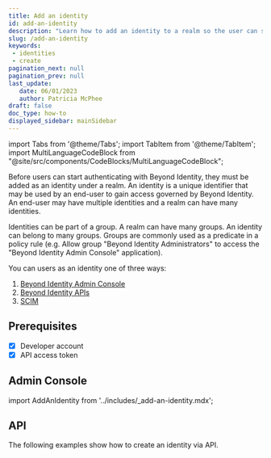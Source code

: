 ```yaml
---
title: Add an identity
id: add-an-identity
description: "Learn how to add an identity to a realm so the user can start authenticating with Beyond Identity. "
slug: /add-an-identity
keywords: 
 - identities
 - create
pagination_next: null
pagination_prev: null
last_update: 
   date: 06/01/2023
   author: Patricia McPhee
draft: false
doc_type: how-to
displayed_sidebar: mainSidebar
---
```


import Tabs from '@theme/Tabs';
import TabItem from '@theme/TabItem';
import MultiLanguageCodeBlock from "@site/src/components/CodeBlocks/MultiLanguageCodeBlock";




Before users can start authenticating with Beyond Identity, they must be added as an identity under a realm. An identity is a unique identifier that may be used by an end-user to gain access governed by Beyond Identity. An end-user may have multiple identities and a realm can have many identities.

Identities can be part of a group. A realm can have many groups. An identity can belong to many groups. Groups are commonly used as a predicate in a policy rule (e.g. Allow group "Beyond Identity Administrators" to access the "Beyond Identity Admin Console" application).

You can users as an identity one of three ways:

1. [Beyond Identity Admin Console](#admin-console)
2. [Beyond Identity APIs](#api)
3. [SCIM](/docs/next/scim-server)


## Prerequisites

- [x] Developer account
- [x] API access token

## Admin Console

import AddAnIdentity from '../includes/_add-an-identity.mdx';

<AddAnIdentity />

## API

The following examples show how to create an identity via API.

<MultiLanguageCodeBlock
curl='curl "https://api-$(REGION).beyondidentity.com/v1/tenants/$(TENANT_ID)/realms/$(REALM_ID)/identities" \
-X POST \
-H "Authorization: Bearer $(API_TOKEN)" \
-H "Content-Type: application/json" \
-d "{\"identity\":{\"display_name\":\"$(NAME)\",\"traits\": {\"type\": \"traits_v0\",\"username\": \"$(USERNAME)\",
\"primary_email_address\":\"$(EMAIL)\"}}}"'
title="/identities"
/>